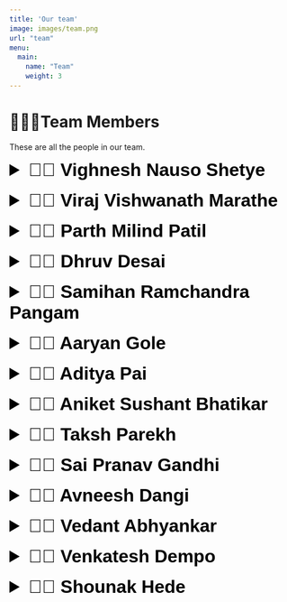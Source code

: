 ```yaml
---
title: 'Our team'
image: images/team.png
url: "team"
menu:
  main:
    name: "Team"
    weight: 3
---
```


# 👨🏽‍💻Team Members
 These are all the people in our team.

<details>
<summary style="font-size:32px; font-weight:bold; color: black; font-family: 'Poppins', sans-serif;">👨‍💻 Vighnesh Nauso Shetye</summary>

I am a student studying in class 9th. I like to learn and explore various aspects of technology including coding, robotics, the internet and so on.

### My Achievements:

1. 2nd rank at Jigyasa international problem solving fair competition
2. 1st place in state-level Codeavour 2021
3. 3rd place in national level Tcs rural quiz.
4. 1st place in smart school hackathon
5. 2nd place in the Indian technology and Science festival.

</details>

<br>
<details>
<summary style="font-size:32px; font-weight:bold; color: black; font-family: 'Poppins', sans-serif;">👨‍💻  Viraj Vishwanath Marathe</summary>
I am Viraj Vishwanath Marathe, I am 12 years old and studying in 7th Std at DR. K.B. Hedgewar Vidyamandir Karapur Tisk Sankhali Goa.

### My Achievements:

1) Smart India Hackathon 2022- junior category. Developed an App for a Dementia patient. 
2) Viraj got opportunity to interact with Hon'able PM Narendra Modiji on 25th August at Ahmedabad. 
3) NCRC 2022 by SP robotics - national level first prize in Junior category.  Prize of Rs 1 lakh.
4) Google Code to learn 2021- Finalist in top 5 at national level
5) MIT Appathon  2022- App featured in top 8 at international level
6) MIT appathon 2021-  won 3rd prize in popular category with team Legogoa 
7) Moonshot hackathon- 1st prize in app development ( all India level) 2021
8) IIT Guwahati- 1st prize in website development ( all India level) 2021
9) SP robotics NCRC competition 2020 -  place top 10 finalists , Out of the box thinking ( All Indialevel )
10) Asier Computers- Robotics prize ( state level) 2020

![viraj](/images/team_members/viraj.png)
</details>
<br>
<details>
<summary style="font-size:32px; font-weight:bold; color: black; font-family: 'Poppins', sans-serif;">👨‍💻 Parth Milind Patil</summary>
I am an enthusiastic boy. I love coding and making robots. I have made many robots. I have made a few games using JAVA, PYTHON, HTML, ANDROID and C++.

### My Achievements:

1) I achieved Zonal Rank 4 in Maharashtra and Goa Zone in the SOF INTERNATIONAL ENGLISH OLYMPIAD IN 2021- 22.
<!-- ![parth](/images/team_members/viraj.png) -->
</details>

<br>
<details>
<summary style="font-size:32px; font-weight:bold; color: black; font-family: 'Poppins', sans-serif;">👨‍💻 Dhruv Desai</summary>
My hobbies are playing chess, programming, learning new things and building and designing machines.



### My Achievements:

1) 2nd place in All Goa Vedic Mathematics Test.
2) Gold Medal in International Mathematics Olympiad 2021.
3) Received proficiency in 2nd and 3rd grade.
4) Won many chess competitions in categories such as U-7, U-9, U-11.
5) Won first prize in GK quiz in school.

![dhruv](/images/team_members/dhruv.png)
</details>

<br>
<details>
<summary style="font-size:32px; font-weight:bold; color: black; font-family: 'Poppins', sans-serif;">👨‍💻 Samihan Ramchandra Pangam</summary>
I study in the 9th grade from Mushtifund. I like programming. I KNOW ARDUINO, Python, Scratch, Javascript, HTML and CSS. Also started learning Java.



### My Achievements:

1) Coding competition 2021 2nd in Tiswadi Taluka.
2) ATL Marathon 2021 our Auto Oxi model selected in the national level 9th place.
3) Selected for 2 weeks of IBM internship.
4) Our Smart Speed Signages is selected for zonal level western India science competition at Mumbai, we will represent Goa.
![Samihan](/images/team_members/samihan.jpg)
</details>

<br>
<details>
<summary style="font-size:32px; font-weight:bold; color: black; font-family: 'Poppins', sans-serif;">👨‍💻 Aaryan Gole</summary>
I like to do Java and Python programming and do things with Arduino.

### My Achievements:
1) Achieved 3rd Runner Up in UCMAS Abacus and Mental Arithmetic International Competition 2015.
2) Completed E Office Coarse and secured 96% from Manipal Institute of Computer Education.
3) Achieved 9th place in ATL Marathon 2021.
4) Completed 2 week IBM Internship.

![aaryan](/images/team_members/aaryan.jpg)
</details>

<br>
<details>
<summary style="font-size:32px; font-weight:bold; color: black; font-family: 'Poppins', sans-serif;">👨‍💻 Aditya Pai</summary>
Studying in class 11, Commerce stream in Sharada Mandir School, Miramar, I am always on the lookout to learn new things and keep myself updated about what is happening in the world. If I am not doing that, I can be found strumming my guitar or checking out food which I haven’t tried before. Cycling and travelling are my other favourite things to do, along with a game of chess every now and then. Basketball and soccer are my favourite sports which I play on and off.

### My Achievements:

1) National level finalist in the cube sat competition organized by NDRF in association with 2) 2) Institution of Engineers on the occasion of Vikram Sarabhai Centenary year 2020.
3) Ranked 13 in All Goa Mathematics Competition 2019
4) State-level top 3 French Olympiad 2020
5) ICSE board scored 95% aggregate 2022
6) Selected as Top 40 All Goa Fomento scholar 2018

![aditya](/images/team_members/aditya.jpeg)
</details>

<br>
<details>
<summary style="font-size:32px; font-weight:bold; color: black; font-family: 'Poppins', sans-serif;">👨‍💻 Aniket Sushant Bhatikar</summary>
I am 14 years old, studying in class 9th, Mushtifund High School. My hobbies are developing games, apps and animations and designing design videos. Besides robotics, I like playing football and solving mathematics problems. I also like building best from waste, clay modelling and drawing.

### My Achievements:
1) 1st Prize at Taluka level Lantern designing competition using Scratch programming organized by CARES GOA.
2) Trendsetter award awarded by CARES GOA.
3) Represented at SCI-FFI 2022 with the project, Smart Charging System.
4) Project selected by State Level Western India Science Fair 2022-23 (4th place) and will represent Goa at Nehru Science Centre Mumbai(Zonal level).

![aniket](/images/team_members/aniket.jpg)
</details>

<br>
<details>
<summary style="font-size:32px; font-weight:bold; color: black; font-family: 'Poppins', sans-serif;">👨‍💻 Taksh Parekh</summary>
I have a lot of interests in sports and academics. I have experience in coding with JavaScript and Python. I play Table Tennis and Soccer. I am going to soon start playing the Drums.

### My Achievements:

1) I have won many tournaments in sports such as cricket, football and table tennis.
2) I have completed 3 years in acting and have achieved a diploma for it.
3) I won a competition where we had to pitch an idea to investors and raise funding for it. 
4) I have come 2nd in the LogiQids competition.

<!-- ![viraj](/images/team_members/taksh.png) -->
</details>


<br>
<details>
<summary style="font-size:32px; font-weight:bold; color: black; font-family: 'Poppins', sans-serif;">👨‍💻 Sai Pranav Gandhi</summary>
Saipranav is a Lego enthusiast who has been playing and building with Lego since the age of 5.

### My Achievements:

1) Conducted multiple workshops on LEGO robotics
2) Made presentations to kids on the topic ‘Learning from toys’, the first one was at the age of 6
3) Participating in Lego robotics competitions since 2018. won the ‘Most inspirational team award’ for First Lego League in 2019 and was ranked one of the top national teams for World Robot olympiad in 2019
4) Won the Regional level and National Level championship at the MakeX robotics competition
5) Won the top prize in the MakeinGoa competition in 2020 for building a unique robot.
6) Won multiple awards at school level chess
7) Won multiple awards for the academic olympiads.
8) Secured finalist’s top 5 positions at the MIT app Hackathon contest.
9) Secured 7th rank at the Annual Bebras Competition
<!-- ![viraj](/images/team_members/viraj.png) -->
</details>


<br>
<details>
<summary style="font-size:32px; font-weight:bold; color: black; font-family: 'Poppins', sans-serif;">👨‍💻 Avneesh Dangi</summary>
Hello! My name is Avneesh and I’m 13 years old. I like sports and video games.

### My Achievements:

1) I have received a black belt in karate.
2) I can code in scratch and Kojo.
3) I have swum across the Mandovi river.
4) I have taken part and won in many olympiads.
![avneesh](/images/team_members/avneesh.jpg)
</details>

<br>
<details>
<summary style="font-size:32px; font-weight:bold; color: black; font-family: 'Poppins', sans-serif;">👨‍💻 Vedant Abhyankar</summary>
I am based out of Delhi and am going to be remote working for this project. I have achieved a lot and here is a small list of them.

### My Achievements:

1) As part of a team, awarded the third prize in the People's Choice Category of the global coding competition called MIT Appathon for Good, organized by the Massachusetts Institute of Technology, USA, for two consecutive years, 2021 and 2022
2) Participated in competitions like the World Robotics Olympiad (WRO) and reached the National Level round in WRO 2019.
3) During the COVID pandemic lockdown, I utilized the opportunity of learning coding through online courses in Scratch, MIT App Inventor and Arduino. I harnessed my learnings to make an App to promote hand washing as a hygiene practice to prevent COVID, as well as a Lockdown Game that aimed at sensitizing people about the importance of using masks. These endeavours were covered in an article in a national Indian newspaper called Times of India (copy uploaded as document). I have been honing his skills in coding through advanced courses in Python, Java and C++. In order to reach out and provide guidance to aspiring coders, I run a YouTube Technology Channel called 'Coders Destiny', which is accessible through this URL; https://www.youtube.com/channel/UCS2t05AOaPmeNaQLkHciZvw Two of the Apps developed by me are featured on Google Playstore and are available for download: a metric unit conversion App and a fitness App. Vedant does coding, robotics and technology related activities for around 10 hours a week.

![viraj](/images/team_members/vedant.jpg)
</details>

<br>
<details>
<summary style="font-size:32px; font-weight:bold; color: black; font-family: 'Poppins', sans-serif;">👨‍💻 Venkatesh Dempo</summary>
I am a 13 year old tech savvy enthusiast who loves to explore especially in the field of robotics.

### My Achievements:

1) Secured top fifth position in the International MIT App Inventor Hackathon Competition. 
2) Won the Google Code To Learn Contest 2022. Congratulated by famous politicians
3) Won the MakeX Championship at nationals.
4) Selected as a finalist at the World Robotics Olympiad WRO. 
5) Won numerous awards at school in Spelling Bees, Essay Writing & Chess.
6) Winning many app-designing competitions like FIRC etc.
7) Won the award for excellence in Media Tech given by Magazine 'Incredible Goa'.
8) All of my achievements were pubished on leading Indian and Goan News Papers as well as coding insitute websites. To share my coding knowledge with other interested children I created a YouTube channel DRAG which stands as an acornym for Dempo Robotics Academy Goa. You can find the link here : <a href="https://www.youtube.com/c/DempoRoboticsAcademyGoaDRAG">DRAG</a>

![venkatesh](/images/team_members/vd.png)
</details>
<br>
<details>
<summary style="font-size:32px; font-weight:bold; color: black; font-family: 'Poppins', sans-serif;">👨‍💻 Shounak Hede</summary>
At the age of 8, I started working on Robotics. At the age of 9, I participated in the World Robotic Olympiad (WRO) 2019 held at Bhopal. I have completed the basic and advanced course in Scratch programming, MIT App inventor and Python programming. I have keen interest in music and passed Level 2 examination of Trinity School of Music, England for playing Electronic Keyboard.
 

### My Achievements:

1. Participated in the World Robotic Olympiad (WRO) 2019, a global Robotic competition for young people using Lego Mindstorm kits. My team Roborex Goa stood 6th at the Regional Level.
2. Participated in the World Robotic Olympiad (WRO) 2020x Canada held online and our team Roborex Goa ranked 40th internationally amongst 100+ teams from all over the world.
3. Participated in the World Robotic Olympiad(WRO) 2021 and our Team Roborex Goa ranked 11th Indian National in the Junior Category. 
4. Awarded the “Individual Best Game Winner” in the International Coding Contest – 2020 organized by FIRC (Future Innovators Robotics Competition) for developing a game by name of Con Corona using Scratch programming.
5. My team Roborex Goa also grabbed the “Team Champion Winner Award” for best MIT App Inventor for developing App by name of “Kill Corona”, a quiz to test awareness on Covid 19.
6. Conducted Robotic Workshops in many schools and cities of Goa.  


![venkatesh](/images/team_members/shounak2.png)
</details>
